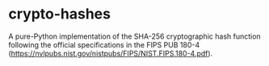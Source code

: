 # crypto-hashes

A pure-Python implementation of the SHA-256 cryptographic hash function following the official specifications in the FIPS PUB 180-4 (https://nvlpubs.nist.gov/nistpubs/FIPS/NIST.FIPS.180-4.pdf).
